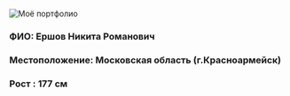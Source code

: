 ![Моё портфолио](myphoto.JPG/800/600)
### ФИО: Ершов Никита Романович
### Местоположение: Московская область (г.Красноармейск)
### Рост : 177 см

